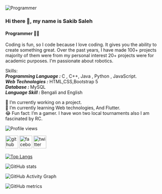 ![Programmer ](https://pbs.twimg.com/profile_banners/376581607/1489587557/600x200)
### Hi there 👋, my name is Sakib Saleh
#### Programmer 👨‍💻


Coding is fun, so I code because I love coding. It gives you the ability to create something great. Over the past years, I have made 100+ projects majority of them were from my personal interest 20+ projects were for academic purposes. I'm passionate about robotics.

Skills: <br><b><i>Programming Language : </i></b> C , C++, Java , Python , JavaScript.<br><b><i>Web Technologies :</b></i> HTML,CSS,Bootstrap 5<br><b><i>Database : </b></i>  MySQL<br><b><i>Language Skill : </b></i> Bengali and English

 🔭 I’m currently working on a project. 
 <br>🏫 I’m currently learning Web technologies, And Flutter. 
 <br>😂 Fun fact: I’m a gamer. I have won two local tournaments also I am fascinated by RC. 


![Profile views](https://gpvc.arturio.dev/sakibsalehcse) 

[<img src='https://cdn.jsdelivr.net/npm/simple-icons@3.0.1/icons/github.svg' alt='github' height='40'>](https://github.com/sakibsalehcse)  [<img src='https://cdn.jsdelivr.net/npm/simple-icons@3.0.1/icons/facebook.svg' alt='facebook' height='40'>](https://www.facebook.com/sakibsalehcse)  [<img src='https://cdn.jsdelivr.net/npm/simple-icons@3.0.1/icons/twitter.svg' alt='twitter' height='40'>](https://twitter.com/sakib_saleh)  



[![Top Langs](https://github-readme-stats.vercel.app/api/top-langs/?username=sakibsalehcse)](https://github.com/anuraghazra/github-readme-stats)

![GitHub stats](https://github-readme-stats.vercel.app/api?username=sakibsalehcse&show_icons=true)  

![GitHub Activity Graph](https://activity-graph.herokuapp.com/graph?username=sakibsalehcse)  

![GitHub metrics](https://metrics.lecoq.io/sakibsalehcse)  
 
